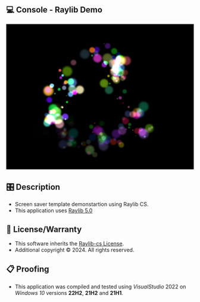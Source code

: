 ## 💻 Console - Raylib Demo

![Image](./resources/ScreenShot.png)

## 🎛️ Description
* Screen saver template demonstartion using Raylib CS.
* This application uses [Raylib 5.0](https://github.com/ChrisDill/Raylib-cs)
 
## 🧾 License/Warranty
* This software inherits the [Raylib-cs License](https://github.com/ChrisDill/Raylib-cs/blob/master/LICENSE).
* Additional copyright © 2024. All rights reserved.

## 📋 Proofing
* This application was compiled and tested using *VisualStudio* 2022 on *Windows 10* versions **22H2**, **21H2** and **21H1**.
